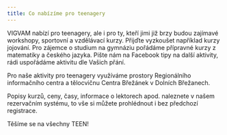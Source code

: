 ```yaml
---
title: Co nabízíme pro teenagery
---
```

VIGVAM nabízí pro teenagery, ale i pro ty, kteří jimi již brzy budou zajímavé workshopy, sportovní a vzdělávací kurzy. Přijďte vyzkoušet například kurzy jojování. Pro zájemce o studium na gymnáziu pořádáme přípravné kurzy z matematiky a českého jazyka. Pište nám na Facebook tipy na další aktivity, rádi uspořádáme aktivitu dle Vašich přání.

Pro naše aktivity pro teenagery využíváme prostory Regionálního informačního centra a tělocvičnu Centra Břežánek v Dolních Břežanech.

Popisy kurzů, ceny, časy, informace o lektorech apod. naleznete v našem rezervačním systému, to vše si můžete prohlédnout i bez předchozí registrace.

Těšíme se na všechny TEEN!
